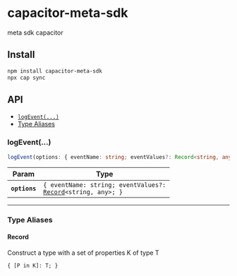 # capacitor-meta-sdk

meta sdk capacitor

## Install

```bash
npm install capacitor-meta-sdk
npx cap sync
```

## API

<docgen-index>

* [`logEvent(...)`](#logevent)
* [Type Aliases](#type-aliases)

</docgen-index>

<docgen-api>
<!--Update the source file JSDoc comments and rerun docgen to update the docs below-->

### logEvent(...)

```typescript
logEvent(options: { eventName: string; eventValues?: Record<string, any>; }) => Promise<void>
```

| Param         | Type                                                                                               |
| ------------- | -------------------------------------------------------------------------------------------------- |
| **`options`** | <code>{ eventName: string; eventValues?: <a href="#record">Record</a>&lt;string, any&gt;; }</code> |

--------------------


### Type Aliases


#### Record

Construct a type with a set of properties K of type T

<code>{ [P in K]: T; }</code>

</docgen-api>
